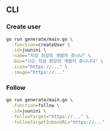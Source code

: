 ## CLI

### Create user

```bash
go run generate/main.go \
  -function=createUser \
  -id=juunini \
  -name="지상 최강의 개발자 쥬니니" \
  -bio="나는 지상 최강의 개발자 쥬니니다" \
  -icon="https://..." \
  -image="https://..."
```

### Follow

```bash
go run generate/main.go \
  -function=follow \
  -id=juunini \
  -followTarget="https://..." \
  -followTargetInboxURL="https://..."
```
